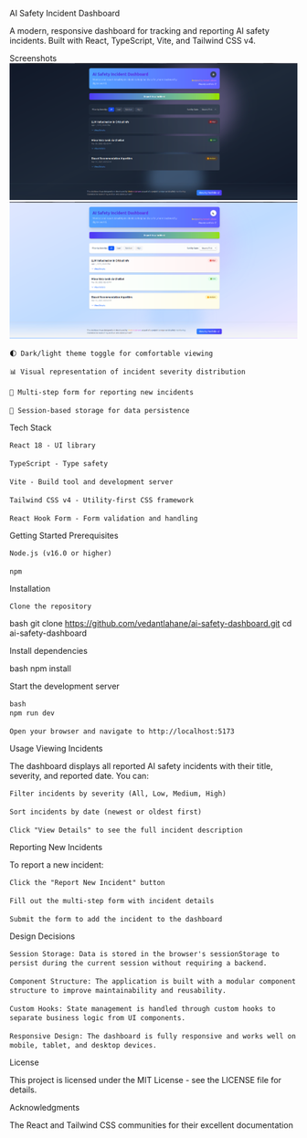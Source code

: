 AI Safety Incident Dashboard

A modern, responsive dashboard for tracking and reporting AI safety incidents. Built with React, TypeScript, Vite, and Tailwind CSS v4.

Screenshots
![Dashboard Screenshot](./public/Screenshot%20From%202025-04-27%2019-54-31.png)
![Dashboard Screenshot](./public/Screenshot%20From%202025-04-27%2019-54-39.png)

    🌓 Dark/light theme toggle for comfortable viewing

    📊 Visual representation of incident severity distribution

    📝 Multi-step form for reporting new incidents

    💾 Session-based storage for data persistence





Tech Stack

    React 18 - UI library

    TypeScript - Type safety

    Vite - Build tool and development server

    Tailwind CSS v4 - Utility-first CSS framework

    React Hook Form - Form validation and handling

Getting Started
Prerequisites

    Node.js (v16.0 or higher)

    npm 

Installation

    Clone the repository

bash
git clone https://github.com/vedantlahane/ai-safety-dashboard.git
cd ai-safety-dashboard

Install dependencies

bash
npm install

Start the development server

    bash
    npm run dev

    Open your browser and navigate to http://localhost:5173


Usage
Viewing Incidents

The dashboard displays all reported AI safety incidents with their title, severity, and reported date. You can:

    Filter incidents by severity (All, Low, Medium, High)

    Sort incidents by date (newest or oldest first)

    Click "View Details" to see the full incident description

Reporting New Incidents

To report a new incident:

    Click the "Report New Incident" button

    Fill out the multi-step form with incident details

    Submit the form to add the incident to the dashboard



Design Decisions

    Session Storage: Data is stored in the browser's sessionStorage to persist during the current session without requiring a backend.

    Component Structure: The application is built with a modular component structure to improve maintainability and reusability.

    Custom Hooks: State management is handled through custom hooks to separate business logic from UI components.

    Responsive Design: The dashboard is fully responsive and works well on mobile, tablet, and desktop devices.

License

This project is licensed under the MIT License - see the LICENSE file for details.

Acknowledgments

The React and Tailwind CSS communities for their excellent documentation
